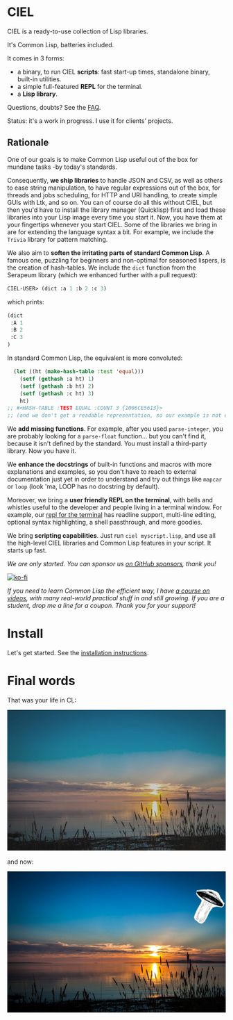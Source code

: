 # CIEL

CIEL is a ready-to-use collection of Lisp libraries.

It's Common Lisp, batteries included.

It comes in 3 forms:

- a binary, to run CIEL **scripts**: fast start-up times, standalone binary, built-in utilities.
- a simple full-featured **REPL** for the terminal.
- a **Lisp library**.

Questions, doubts? See the [FAQ](FAQ.md).

Status: it's a work in progress. I use it for clients' projects.


## Rationale

One of our goals is to make Common Lisp useful out of the box for
mundane tasks -by today's standards.

Consequently, **we ship libraries** to
handle JSON and CSV, as well as others to ease string manipulation,
to have regular expressions out of the box, for threads and
jobs scheduling, for HTTP and URI handling, to create simple GUIs with
Ltk, and so on. You can of course do all this without CIEL, but
then you'd have to install the library manager (Quicklisp) first and load these libraries
into your Lisp image every time you start it. Now, you have them at
your fingertips whenever you start CIEL. Some of the libraries we bring in are for extending the language
syntax a bit. For example, we include the `Trivia` library for
pattern matching.

We also aim to **soften the irritating parts of standard Common Lisp**.
A famous one, puzzling for beginners and non-optimal for seasoned
lispers, is the creation of hash-tables. We include the `dict` function
from the Serapeum library (which we enhanced further with a pull request):


~~~lisp
CIEL-USER> (dict :a 1 :b 2 :c 3)
~~~

which prints:

~~~lisp
(dict
 :A 1
 :B 2
 :C 3
)
~~~

In standard Common Lisp, the equivalent is more convoluted:

~~~lisp
  (let ((ht (make-hash-table :test 'equal)))
    (setf (gethash :a ht) 1)
    (setf (gethash :b ht) 2)
    (setf (gethash :c ht) 3)
    ht)
;; #<HASH-TABLE :TEST EQUAL :COUNT 3 {1006CE5613}>
;; (and we don't get a readable representation, so our example is not even equivalent)
~~~

We **add missing functions**. For example, after you used `parse-integer`, you are probably looking for a `parse-float` function… but you can't find it, because it isn't defined by the standard. You must install a third-party library. Now you have it.

We **enhance the docstrings** of built-in functions and macros with more
explanations and examples, so you don't have to reach to external
documentation just yet in order to understand and try out things like
`mapcar` or `loop` (look 'ma, LOOP has no docstring by default).

Moreover, we bring a **user friendly REPL on the terminal**,
with bells and whistles useful to the developer and people living in a
terminal window. For example, our [repl for the terminal](repl.md) has readline support, multi-line editing, optional syntax highlighting, a shell passthrough, and more goodies.

We bring **scripting capabilities**. Just run `ciel myscript.lisp`, and use all the high-level CIEL libraries and Common Lisp features in your script. It starts up fast.


*We are only started. You can sponsor us [on GitHub sponsors](https://github.com/sponsors/vindarel/), thank you!*

[![ko-fi](https://www.ko-fi.com/img/githubbutton_sm.svg)](https://ko-fi.com/K3K828W0V)

*If you need to learn Common Lisp the efficient way, I have [a course on videos](https://www.udemy.com/course/common-lisp-programming/?referralCode=2F3D698BBC4326F94358), with many real-world practical stuff in and still growing. If you are a student, drop me a line for a coupon. Thank you for your support!*


# Install

Let's get started. See the [installation instructions](install.md).


# Final words

That was your life in CL:

<p align="center"><img src="before.jpeg" /></p>
and now:

<p align="center"><img src="after-plus.jpeg" /></p>
